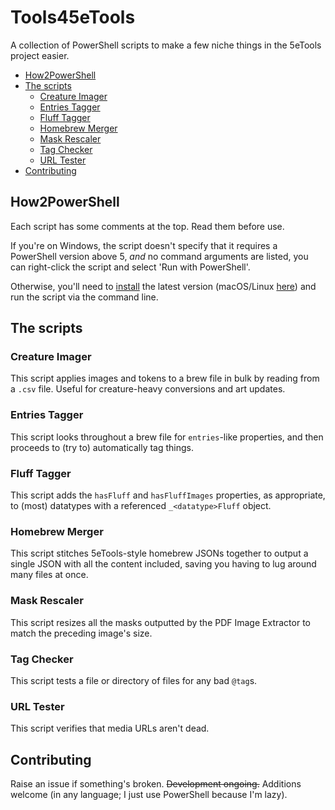 # Tools45eTools

A collection of PowerShell scripts to make a few niche things in the 5eTools project easier.

- [How2PowerShell](#how2powershell)
- [The scripts](#the-scripts)
  - [Creature Imager](#creature-imager)
  - [Entries Tagger](#entries-tagger)
  - [Fluff Tagger](#fluff-tagger)
  - [Homebrew Merger](#homebrew-merger)
  - [Mask Rescaler](#mask-rescaler)
  - [Tag Checker](#tag-checker)
  - [URL Tester](#url-tester)
- [Contributing](#contributing)

## How2PowerShell

Each script has some comments at the top. Read them before use.

If you're on Windows, the script doesn't specify that it requires a PowerShell version above 5, _and_ no command arguments are listed, you can right-click the script and select 'Run with PowerShell'.

Otherwise, you'll need to [install](https://learn.microsoft.com/en-us/powershell/scripting/install/installing-powershell-on-windows) the latest version (macOS/Linux [here](https://github.com/powershell/powershell)) and run the script via the command line.

## The scripts

### Creature Imager

This script applies images and tokens to a brew file in bulk by reading from a `.csv` file. Useful for creature-heavy conversions and art updates.

### Entries Tagger

This script looks throughout a brew file for `entries`-like properties, and then proceeds to (try to) automatically tag things.

### Fluff Tagger

This script adds the `hasFluff` and `hasFluffImages` properties, as appropriate, to (most) datatypes with a referenced `_<datatype>Fluff` object.

### Homebrew Merger

This script stitches 5eTools-style homebrew JSONs together to output a single JSON with all the content included, saving you having to lug around many files at once.

### Mask Rescaler

This script resizes all the masks outputted by the PDF Image Extractor to match the preceding image's size.

### Tag Checker

This script tests a file or directory of files for any bad `@tag`s.

### URL Tester

This script verifies that media URLs aren't dead.

## Contributing

Raise an issue if something's broken. ~~Development ongoing.~~ Additions welcome (in any language; I just use PowerShell because I'm lazy).
